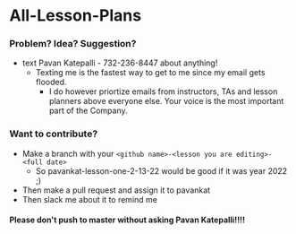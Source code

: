 # All-Lesson-Plans

### Problem? Idea? Suggestion?
* text Pavan Katepalli - 732-236-8447 about anything! 
  + Texting me is the fastest way to get to me since my email gets flooded. 
    + I do however priortize emails from instructors, TAs and lesson planners above everyone else. Your voice is the most important part of the Company.

### Want to contribute?

* Make a branch with your ```<github name>-<lesson you are editing>-<full date>```
  + So pavankat-lesson-one-2-13-22 would be good if it was year 2022 ;)
* Then make a pull request and assign it to pavankat
* Then slack me about it to remind me

#### Please don't push to master without asking Pavan Katepalli!!!!
